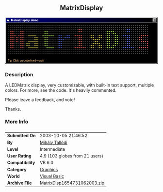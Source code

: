﻿<div align="center">

## MatrixDisplay

<img src="PIC2003106163456471.gif">
</div>

### Description

A LEDMatrix display, very customizable, with built-in text support, multiple colors. For more, see the code. It's heavily commented.

Please leave a feedback, and vote!

Thanks.
 
### More Info
 


<span>             |<span>
---                |---
**Submitted On**   |2003-10-05 21:46:52
**By**             |[Mihály Tallódi](https://github.com/Planet-Source-Code/PSCIndex/blob/master/ByAuthor/mih-ly-tall-di.md)
**Level**          |Intermediate
**User Rating**    |4.9 (103 globes from 21 users)
**Compatibility**  |VB 6\.0
**Category**       |[Graphics](https://github.com/Planet-Source-Code/PSCIndex/blob/master/ByCategory/graphics__1-46.md)
**World**          |[Visual Basic](https://github.com/Planet-Source-Code/PSCIndex/blob/master/ByWorld/visual-basic.md)
**Archive File**   |[MatrixDisp1654731062003\.zip](https://github.com/Planet-Source-Code/mih-ly-tall-di-matrixdisplay__1-49051/archive/master.zip)








